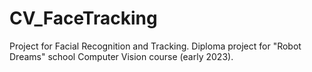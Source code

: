 # CV_FaceTracking
Project for Facial Recognition and Tracking. Diploma project for "Robot Dreams" school Computer Vision course (early 2023).
